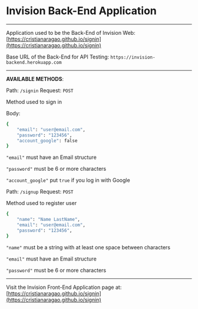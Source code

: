 # Invision Back-End Application

<hr/>

Application used to be the Back-End of Invision Web: [https://cristianaragao.github.io/signin](https://cristianaragao.github.io/signin)

Base URL of the Back-End for API Testing: `https://invision-backend.herokuapp.com`

<hr/>

**AVAILABLE METHODS**:

Path: `/signin`   Request: `POST`

Method used to sign in

Body:
```Bash
{
    "email": "user@email.com",
    "password": "123456",
    "account_google": false
}
```

`"email"` must have an Email structure

`"password"` must be 6 or more characters

`"account_google"` put `true` if you log in with Google


Path: `/signup`   Request: `POST`

Method used to register user


```Bash
{   
    "name": "Name LastName",
    "email": "user@email.com",
    "password": "123456",
}
```

`"name"` must be a string with at least one space between characters

`"email"` must have an Email structure

`"password"` must be 6 or more characters

<hr/>

Visit the Invision Front-End Application page at: [https://cristianaragao.github.io/signin](https://cristianaragao.github.io/signin)
